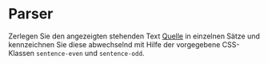 # Parser

 Zerlegen Sie den angezeigten stehenden Text [Quelle](http://gutenberg.spiegel.de/buch/quitt-4454/1) in einzelnen Sätze und kennzeichnen Sie diese abwechselnd mit Hilfe der vorgegebene CSS-Klassen `sentence-even` und `sentence-odd`.